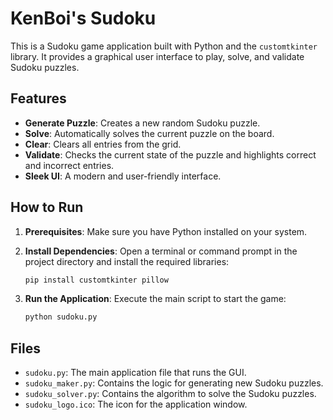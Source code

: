 # KenBoi's Sudoku

This is a Sudoku game application built with Python and the `customtkinter` library. It provides a graphical user interface to play, solve, and validate Sudoku puzzles.

## Features

*   **Generate Puzzle**: Creates a new random Sudoku puzzle.
*   **Solve**: Automatically solves the current puzzle on the board.
*   **Clear**: Clears all entries from the grid.
*   **Validate**: Checks the current state of the puzzle and highlights correct and incorrect entries.
*   **Sleek UI**: A modern and user-friendly interface.

## How to Run

1.  **Prerequisites**: Make sure you have Python installed on your system.

2.  **Install Dependencies**: Open a terminal or command prompt in the project directory and install the required libraries:
    ```bash
    pip install customtkinter pillow
    ```

3.  **Run the Application**: Execute the main script to start the game:
    ```bash
    python sudoku.py
    ```

## Files

*   `sudoku.py`: The main application file that runs the GUI.
*   `sudoku_maker.py`: Contains the logic for generating new Sudoku puzzles.
*   `sudoku_solver.py`: Contains the algorithm to solve the Sudoku puzzles.
*   `sudoku_logo.ico`: The icon for the application window.
